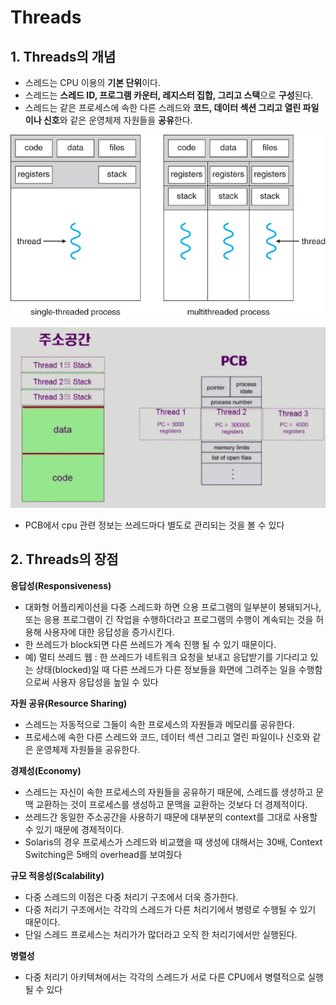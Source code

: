 # Threads



## 1. Threads의 개념

* 스레드는  CPU 이용의 **기본 단위**이다. 
* 스레드는 **스레드 ID, 프로그램 카운터, 레지스터 집합, 그리고 스택**으로 **구성**된다. 
* 스레드는 같은 프로세스에 속한 다른 스레드와 **코드, 데이터 섹션 그리고 열린 파일이나 신호**와 같은 운영체제 자원들을 **공유**한다.

![단일 및 다중 스레드 프로세스](./images/Thread.jpg)

![주소공간 PCB](./images/image-20210415183715975.png)

* PCB에서 cpu 관련 정보는 쓰레드마다 별도로 관리되는 것을 볼 수 있다



## 2. Threads의 장점

**응답성(Responsiveness)**

* 대화형 어플리케이션을 다중 스레드화 하면 으용 프로그램의 일부분이 봉돼되거나, 또는 응용 프로그램이 긴 작업을 수행하더라고 프로그램의 수행이 계속되는 것을 허용해 사용자에 대한 응답성을 증가시킨다.
* 한 쓰레드가 block되면 다른 쓰레드가 계속 진행 될 수 있기 때문이다.
* 예) 멀티 쓰레드 웹 : 한 쓰레드가 네트워크 요청을 보내고 응답받기를 기다리고 있는 상태(blocked)일 때 다른 쓰레드가 다른 정보들을 화면에 그려주는 일을 수행함으로써 사용자 응답성을 높일 수 있다



**자원 공유(Resource Sharing)**

* 스레드는 자동적으로 그들이 속한 프로세스의 자원들과 메모리를 공유한다.
* 프로세스에 속한 다른 스레드와 코드, 데이터 섹션 그리고 열린 파일이나 신호와 같은 운영체제 자원들을 공유한다.



**경제성(Economy)**

* 스레드는 자신이 속한 프로세스의 자원들을 공유하기 때문에, 스레드를 생성하고 문맥 교환하는 것이 프로세스를 생성하고 문맥을 교환하는 것보다 더 경제적이다.
* 쓰레드간 동일한 주소공간을 사용하기 때문에 대부분의 context를 그대로 사용할 수 있기 때문에 경제적이다.
* Solaris의 경우 프로세스가 스레드와 비교했을 때 생성에 대해서는 30배, Context Switching은 5배의 overhead를 보여줬다



**규모 적응성(Scalability)**

* 다중 스레드의 이점은 다중 처리기 구조에서 더욱 증가한다. 
* 다중 처리기 구조에서는 각각의 스레드가 다른 처리기에서 병령로 수행될 수 있기 때문이다.
* 단일 스레드 프로세스는 처리가가 많더라고 오직 한 처리기에서만 실행된다.



**병렬성**

* 다중 처리기 아키텍쳐에서는 각각의 스레드가 서로 다른 CPU에서 병렬적으로 실행될 수 있다